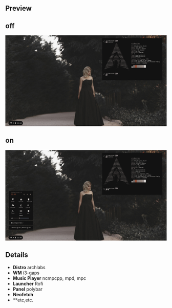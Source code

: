 ## Preview

## off
![clean](/preview/off.png)
<br />
## on
![dirty](/preview/on.png)


## Details
- **Distro** archlabs
- **WM** i3-gaps
- **Music Player** ncmpcpp, mpd, mpc
- **Launcher** Rofi
- **Panel** polybar
- **Neofetch**
- **etc,etc.




